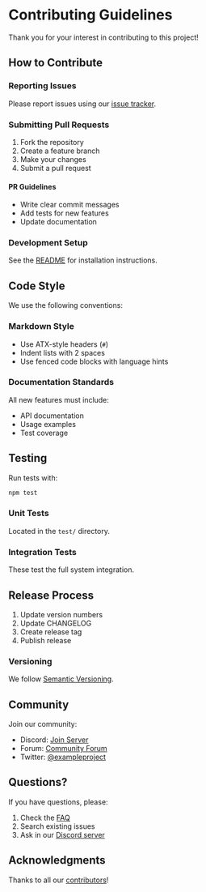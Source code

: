 # Contributing Guidelines

Thank you for your interest in contributing to this project!

## How to Contribute

### Reporting Issues

Please report issues using our [issue tracker](https://github.com/example/repo/issues).

### Submitting Pull Requests

1. Fork the repository
2. Create a feature branch
3. Make your changes
4. Submit a pull request

#### PR Guidelines

- Write clear commit messages
- Add tests for new features
- Update documentation

### Development Setup

See the [README](README.md#installation) for installation instructions.

## Code Style

We use the following conventions:

### Markdown Style

- Use ATX-style headers (`#`)
- Indent lists with 2 spaces
- Use fenced code blocks with language hints

### Documentation Standards

All new features must include:
- API documentation
- Usage examples
- Test coverage

## Testing

Run tests with:

```bash
npm test
```

### Unit Tests

Located in the `test/` directory.

### Integration Tests

These test the full system integration.

## Release Process

1. Update version numbers
2. Update CHANGELOG
3. Create release tag
4. Publish release

### Versioning

We follow [Semantic Versioning](https://semver.org/).

## Community

Join our community:
- Discord: [Join Server](https://discord.gg/example)
- Forum: [Community Forum](https://forum.example.com)
- Twitter: [@exampleproject](https://twitter.com/exampleproject)

## Questions?

If you have questions, please:
1. Check the [FAQ](FAQ.md)
2. Search existing issues
3. Ask in our [Discord server](https://discord.gg/example)

## Acknowledgments

Thanks to all our [contributors](CONTRIBUTORS.md)!